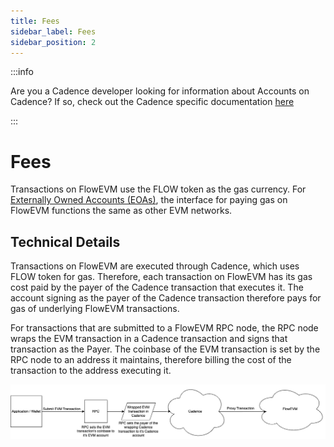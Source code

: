 ```yaml
---
title: Fees
sidebar_label: Fees
sidebar_position: 2
---
```


:::info

Are you a Cadence developer looking for information about Accounts on Cadence? If so, check out the Cadence specific documentation [here](../../build/basics/fees.md)

:::

# Fees

Transactions on FlowEVM use the FLOW token as the gas currency. For [Externally Owned Accounts (EOAs)](./accounts.md), the interface for paying gas on FlowEVM functions the same as other EVM networks.

## Technical Details

Transactions on FlowEVM are executed through Cadence, which uses FLOW token for gas. Therefore, each transaction on FlowEVM has its gas cost paid by the payer of the Cadence transaction that executes it. The account signing as the payer of the Cadence transaction therefore pays for gas of underlying FlowEVM transactions.

For transactions that are submitted to a FlowEVM RPC node, the RPC node wraps the EVM transaction in a Cadence transaction and signs that transaction as the Payer. The coinbase of the EVM transaction is set by the RPC node to an address it maintains, therefore billing the cost of the transaction to the address executing it.

![FlowEVM-RPC-Payer](flow-rpc-payer.drawio.png)